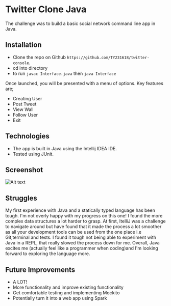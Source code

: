 Twitter Clone Java
=========

The challenge was to build a basic social network command line app in Java.

Installation
----------
* Clone the repo on Github `https://github.com/TY231618/twitter-console`.
* cd into directory
* to run `javac Interface.java` then `java Interface`

Once launched, you will be presented with a menu of options. Key features are;

* Creating User
* Post Tweet
* View Wall
* Follow User
* Exit ​

Technologies
----------

* The app is built in Java using the Intellij IDEA IDE.
* Tested using JUnit.

Screenshot
---------

![Alt text](/public/images/screenshot.jpg?raw=true)

Struggles
--------
My first experience with Java and a statically typed language has been tough.  I'm not overly happy with my progress
on this one! I found the more complex data structures a lot harder to grasp.  At first, ItelliJ was a challenge to
navigate around but have found that it made the process a lot smoother as all your development tools can be used from
the one place i.e Git,terminal and tests.  I found it tough not being able to experiment with Java in a REPL, that
really slowed the process down for me.  Overall, Java excites me (actually feel like a programmer when coding)and I'm
looking forward to exploring the language more.

Future Improvements
----------
* A LOT!
* More functionality and improve existing functionality
* Get comfortable testing and implementing Mockito
* Potentially turn it into a web app using Spark


